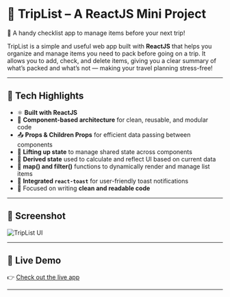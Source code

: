# 🚀 TripList – A ReactJS Mini Project

🛫 A handy checklist app to manage items before your next trip!

TripList is a simple and useful web app built with **ReactJS** that helps you organize and manage items you need to pack before going on a trip. It allows you to add, check, and delete items, giving you a clear summary of what’s packed and what’s not — making your travel planning stress-free!

---

## 🔧 Tech Highlights

- ⚛️ **Built with ReactJS**
- 🧱 **Component-based architecture** for clean, reusable, and modular code
- 📤 **Props & Children Props** for efficient data passing between components
- 🔼 **Lifting up state** to manage shared state across components
- 🧠 **Derived state** used to calculate and reflect UI based on current data
- 🔁 **map() and filter()** functions to dynamically render and manage list items
- 🔔 **Integrated `react-toast`** for user-friendly toast notifications
- 🧼 Focused on writing **clean and readable code**

---

## 📸 Screenshot

![TripList UI](./tripelist/public/linkedinpost.png) <!-- Replace with actual image path if adding to GitHub -->

---

## 🔗 Live Demo

👉 [Check out the live app](https://tripelist.netlify.app/)

---
